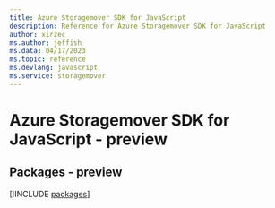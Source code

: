 ```yaml
---
title: Azure Storagemover SDK for JavaScript
description: Reference for Azure Storagemover SDK for JavaScript
author: xirzec
ms.author: jeffish
ms.data: 04/17/2023
ms.topic: reference
ms.devlang: javascript
ms.service: storagemover
---
```

# Azure Storagemover SDK for JavaScript - preview
## Packages - preview
[!INCLUDE [packages](storagemover-index.md)]
